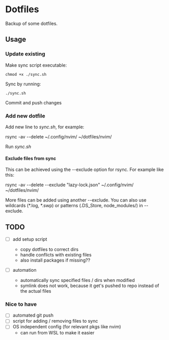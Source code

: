 # Dotfiles
Backup of some dotfiles.

## Usage
### Update existing
Make sync script executable:
```
chmod +x ./sync.sh
```

Sync by running:
```
./sync.sh
```

Commit and push changes

### Add new dotfile
Add new line to *sync.sh*, for example:

rsync -av --delete ~/.config/nvim/ ~/dotfiles/nvim/

Run *sync.sh*

#### Exclude files from sync
This can be achieved using the --exclude option for rsync. For example like this:

rsync -av --delete --exclude "lazy-lock.json" ~/.config/nvim/ ~/dotfiles/nvim/

More files can be added using another --exclude. You can also use wildcards (*.log, *.swp) or patterns (.DS_Store, node_modules/) in --exclude.

## TODO
- [ ] add setup script
    - copy dotfiles to correct dirs
    - handle conflicts with existing files
    - also install packages if missing??

- [ ] automation
    - automatically sync specified files / dirs when modified
    - symlink does not work, because it get's pushed to repo instead of the actual files

### Nice to have
- [ ] automated git push
- [ ] script for adding / removing files to sync
- [ ] OS independent config (for relevant pkgs like nvim)
    - can run from WSL to make it easier
